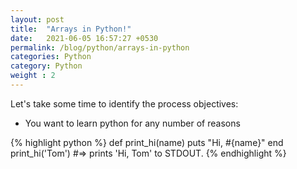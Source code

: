 ```yaml
---
layout: post
title:  "Arrays in Python!"
date:   2021-06-05 16:57:27 +0530
permalink: /blog/python/arrays-in-python
categories: Python
category: Python
weight : 2
---
```

Let's take some time to identify the process objectives:
* You want to learn python for any number of reasons

{% highlight python %}
def print_hi(name)
  puts "Hi, #{name}"
end
print_hi('Tom')
#=> prints 'Hi, Tom' to STDOUT.
{% endhighlight %}




